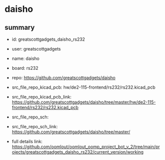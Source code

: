 # daisho
 
## summary 
* id: greatscottgadgets_daisho_rs232
* user: greatscottgadgets
* name: daisho
* board: rs232
* repo: https://github.com/greatscottgadgets/daisho
* src_file_repo_kicad_pcb: hw/de2-115-frontend/rs232/rs232.kicad_pcb
* src_file_repo_kicad_pcb_link: https://github.com/greatscottgadgets/daisho/tree/master/hw/de2-115-frontend/rs232/rs232.kicad_pcb


* src_file_repo_sch: 
* src_file_repo_sch_link: https://github.com/greatscottgadgets/daisho/tree/master/
* full details link: https://github.com/oomlout/oomlout_oomp_project_bot_v_2/tree/main/projects/greatscottgadgets_daisho_rs232/current_version/working  






